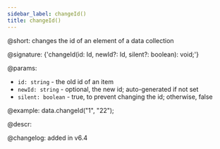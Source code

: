 ```yaml
---
sidebar_label: changeId()
title: changeId()
---          
```


@short: changes the id of an element of a data collection

@signature: {'changeId(id: Id, newId?: Id, silent?: boolean): void;'}

@params:
- `id: string` - the old id of an item
- `newId: string` - optional, the new id; auto-generated if not set
- `silent: boolean` - true, to prevent changing the id; otherwise, false

@example:
data.changeId("1", "22");

@descr:

@changelog: added in v6.4
